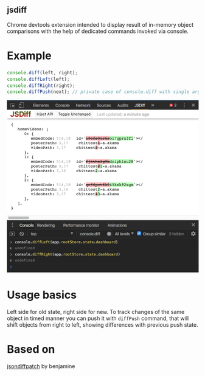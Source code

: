 jsdiff
---
Chrome devtools extension
intended to display result of in-memory object comparisons with
the help of dedicated commands invoked via console.

Example
===
```javascript
console.diff(left, right);
console.diffLeft(left);
console.diffRight(right);
console.diffPush(next); // private case of console.diff with single argument
```
![screenshot](./doc/screenshot.png)

Usage basics
===
Left side for old state, right side for new.
To track changes of the same object in timed manner you can push it with `diffPush` command, 
that will shift objects from right to left, showing differences with previous push state. 

Based on 
===
[jsondiffpatch](https://github.com/benjamine/jsondiffpatch) by benjamine
